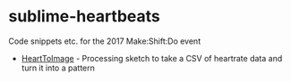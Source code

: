 # sublime-heartbeats
Code snippets etc. for the 2017 Make:Shift:Do event

 * [HeartToImage](HeartToImage) - Processing sketch to take a CSV of heartrate data and turn it into a pattern
